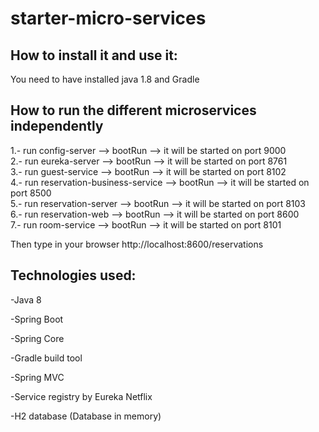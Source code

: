 # starter-micro-services


## How to install it and use it:

You need to have installed java 1.8 and Gradle


## How to run the different microservices independently

1.- run config-server --> bootRun  --> it will be started on port 9000 <br />
2.- run eureka-server --> bootRun  --> it will be started on port 8761 <br />
3.- run guest-service --> bootRun  --> it will be started on port 8102 <br />
4.- run reservation-business-service --> bootRun  --> it will be started on port 8500 <br />
5.- run reservation-server --> bootRun  --> it will be started on port 8103 <br />
6.- run reservation-web --> bootRun  --> it will be started on port 8600 <br />
7.- run room-service --> bootRun  --> it will be started on port 8101 <br />

Then type in your browser http://localhost:8600/reservations

## Technologies used:

-Java 8

-Spring Boot

-Spring Core

-Gradle build tool

-Spring MVC

-Service registry by Eureka Netflix

-H2 database (Database in memory)








